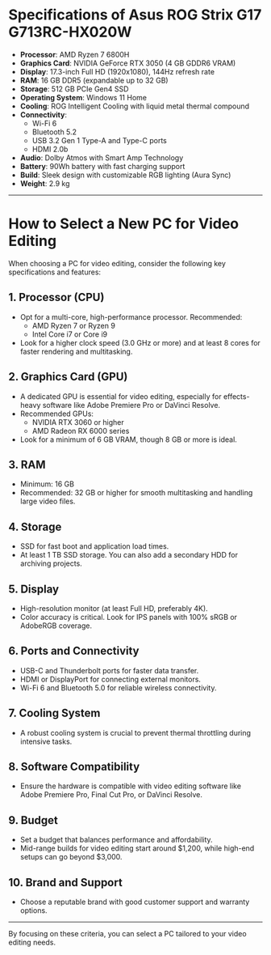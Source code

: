 # Specifications of Asus ROG Strix G17 G713RC-HX020W

- **Processor**: AMD Ryzen 7 6800H
- **Graphics Card**: NVIDIA GeForce RTX 3050 (4 GB GDDR6 VRAM)
- **Display**: 17.3-inch Full HD (1920x1080), 144Hz refresh rate
- **RAM**: 16 GB DDR5 (expandable up to 32 GB)
- **Storage**: 512 GB PCIe Gen4 SSD
- **Operating System**: Windows 11 Home
- **Cooling**: ROG Intelligent Cooling with liquid metal thermal compound
- **Connectivity**:
  - Wi-Fi 6
  - Bluetooth 5.2
  - USB 3.2 Gen 1 Type-A and Type-C ports
  - HDMI 2.0b
- **Audio**: Dolby Atmos with Smart Amp Technology
- **Battery**: 90Wh battery with fast charging support
- **Build**: Sleek design with customizable RGB lighting (Aura Sync)
- **Weight**: 2.9 kg

---

# How to Select a New PC for Video Editing

When choosing a PC for video editing, consider the following key specifications and features:

## 1. **Processor (CPU)**
   - Opt for a multi-core, high-performance processor. Recommended:
     - AMD Ryzen 7 or Ryzen 9
     - Intel Core i7 or Core i9
   - Look for a higher clock speed (3.0 GHz or more) and at least 8 cores for faster rendering and multitasking.

## 2. **Graphics Card (GPU)**
   - A dedicated GPU is essential for video editing, especially for effects-heavy software like Adobe Premiere Pro or DaVinci Resolve.
   - Recommended GPUs:
     - NVIDIA RTX 3060 or higher
     - AMD Radeon RX 6000 series
   - Look for a minimum of 6 GB VRAM, though 8 GB or more is ideal.

## 3. **RAM**
   - Minimum: 16 GB
   - Recommended: 32 GB or higher for smooth multitasking and handling large video files.

## 4. **Storage**
   - SSD for fast boot and application load times.
   - At least 1 TB SSD storage. You can also add a secondary HDD for archiving projects.

## 5. **Display**
   - High-resolution monitor (at least Full HD, preferably 4K).
   - Color accuracy is critical. Look for IPS panels with 100% sRGB or AdobeRGB coverage.

## 6. **Ports and Connectivity**
   - USB-C and Thunderbolt ports for faster data transfer.
   - HDMI or DisplayPort for connecting external monitors.
   - Wi-Fi 6 and Bluetooth 5.0 for reliable wireless connectivity.

## 7. **Cooling System**
   - A robust cooling system is crucial to prevent thermal throttling during intensive tasks.

## 8. **Software Compatibility**
   - Ensure the hardware is compatible with video editing software like Adobe Premiere Pro, Final Cut Pro, or DaVinci Resolve.

## 9. **Budget**
   - Set a budget that balances performance and affordability.
   - Mid-range builds for video editing start around $1,200, while high-end setups can go beyond $3,000.

## 10. **Brand and Support**
   - Choose a reputable brand with good customer support and warranty options.

---
By focusing on these criteria, you can select a PC tailored to your video editing needs.

